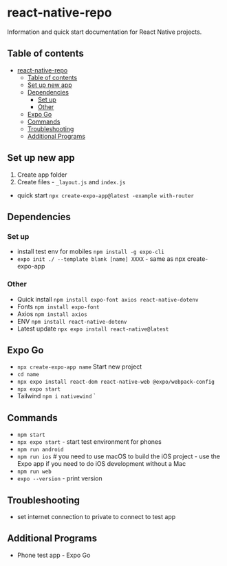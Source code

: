 # react-native-repo

Information and quick start documentation for React Native projects.

## Table of contents

- [react-native-repo](#react-native-repo)
  - [Table of contents](#table-of-contents)
  - [Set up new app](#set-up-new-app)
  - [Dependencies](#dependencies)
    - [Set up](#set-up)
    - [Other](#other)
  - [Expo Go](#expo-go)
  - [Commands](#commands)
  - [Troubleshooting](#troubleshooting)
  - [Additional Programs](#additional-programs)

## Set up new app

1. Create app folder
2. Create files - `_layout.js` and `index.js`

- quick start `npx create-expo-app@latest -example with-router`

## Dependencies

### Set up

- install test env for mobiles `npm install -g expo-cli`
- `expo init ./ --template blank [name] XXXX` - same as npx create-expo-app

### Other

- Quick install `npm install expo-font axios react-native-dotenv`
- Fonts `npm install expo-font`
- Axios `npm install axios`
- ENV `npm install react-native-dotenv`
- Latest update `npx expo install react-native@latest`

## Expo Go

- `npx create-expo-app name` Start new project
- `cd name`
- `npx expo install react-dom react-native-web @expo/webpack-config`
- `npx expo start`
- Tailwind `npm i nativewind` `

## Commands

- `npm start`
- `npx expo start` - start test environment for phones
- `npm run android`
- `npm run ios` # you need to use macOS to build the iOS project - use the Expo app if you need to do iOS development without a Mac
- `npm run web`
- `expo --version` - print version

## Troubleshooting

- set internet connection to private to connect to test app

## Additional Programs

- Phone test app - Expo Go
